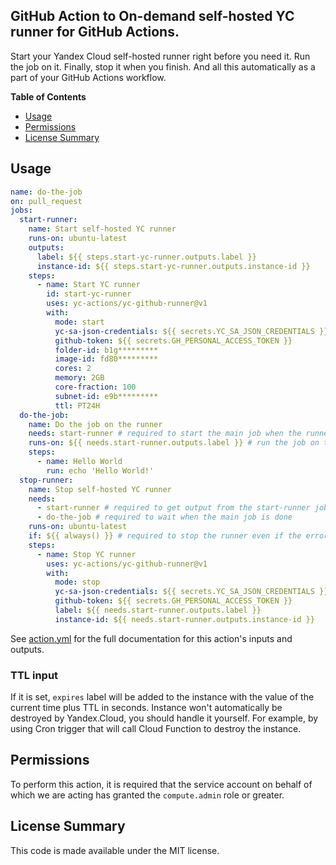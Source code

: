 ## GitHub Action to On-demand self-hosted YC runner for GitHub Actions.

Start your Yandex Cloud self-hosted runner right before you need it. Run the job on it. Finally, stop it when you
finish. And all this automatically as a part of your GitHub Actions workflow.

**Table of Contents**

<!-- toc -->

- [Usage](#usage)
- [Permissions](#permissions)
- [License Summary](#license-summary)

<!-- tocstop -->

## Usage

```yaml
name: do-the-job
on: pull_request
jobs:
  start-runner:
    name: Start self-hosted YC runner
    runs-on: ubuntu-latest
    outputs:
      label: ${{ steps.start-yc-runner.outputs.label }}
      instance-id: ${{ steps.start-yc-runner.outputs.instance-id }}
    steps:
      - name: Start YC runner
        id: start-yc-runner
        uses: yc-actions/yc-github-runner@v1
        with:
          mode: start
          yc-sa-json-credentials: ${{ secrets.YC_SA_JSON_CREDENTIALS }}
          github-token: ${{ secrets.GH_PERSONAL_ACCESS_TOKEN }}
          folder-id: b1g*********
          image-id: fd80*********
          cores: 2
          memory: 2GB
          core-fraction: 100
          subnet-id: e9b*********
          ttl: PT24H
  do-the-job:
    name: Do the job on the runner
    needs: start-runner # required to start the main job when the runner is ready
    runs-on: ${{ needs.start-runner.outputs.label }} # run the job on the newly created runner
    steps:
      - name: Hello World
        run: echo 'Hello World!'
  stop-runner:
    name: Stop self-hosted YC runner
    needs:
      - start-runner # required to get output from the start-runner job
      - do-the-job # required to wait when the main job is done
    runs-on: ubuntu-latest
    if: ${{ always() }} # required to stop the runner even if the error happened in the previous jobs
    steps:
      - name: Stop YC runner
        uses: yc-actions/yc-github-runner@v1
        with:
          mode: stop
          yc-sa-json-credentials: ${{ secrets.YC_SA_JSON_CREDENTIALS }}
          github-token: ${{ secrets.GH_PERSONAL_ACCESS_TOKEN }}
          label: ${{ needs.start-runner.outputs.label }}
          instance-id: ${{ needs.start-runner.outputs.instance-id }}
```

See [action.yml](action.yml) for the full documentation for this action's inputs and outputs.

### TTL input
If it is set, `expires` label will be added to the instance with the value of the current time plus TTL in seconds.
Instance won't automatically be destroyed by Yandex.Cloud, you should handle it yourself.
For example, by using Cron trigger that will call Cloud Function to destroy the instance.

## Permissions

To perform this action, it is required that the service account on behalf of which we are acting has granted
the `compute.admin` role or greater.

## License Summary

This code is made available under the MIT license.
